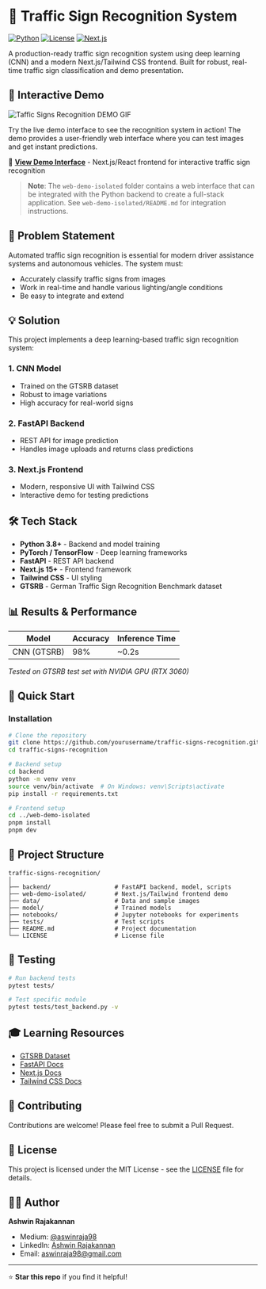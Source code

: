 # 🚦 Traffic Sign Recognition System

[![Python](https://img.shields.io/badge/Python-3.8+-blue.svg)](https://www.python.org/downloads/)
[![License](https://img.shields.io/badge/License-MIT-green.svg)](LICENSE)
[![Next.js](https://img.shields.io/badge/Next.js-15.5.6-blue.svg)](https://nextjs.org/)

A production-ready traffic sign recognition system using deep learning (CNN) and a modern Next.js/Tailwind CSS frontend. Built for robust, real-time traffic sign classification and demo presentation.

## 🚗 Interactive Demo
![Taffic Signs Recognition DEMO GIF](https://github.com/user-attachments/assets/d97b46ee-ebd1-4ef2-a862-288d568f1dbb)

Try the live demo interface to see the recognition system in action! The demo provides a user-friendly web interface where you can test images and get instant predictions.

📍 **[View Demo Interface](./web-demo-isolated/)** - Next.js/React frontend for interactive traffic sign recognition

> **Note**: The `web-demo-isolated` folder contains a web interface that can be integrated with the Python backend to create a full-stack application. See `web-demo-isolated/README.md` for integration instructions.

## 🎯 Problem Statement

Automated traffic sign recognition is essential for modern driver assistance systems and autonomous vehicles. The system must:
- Accurately classify traffic signs from images
- Work in real-time and handle various lighting/angle conditions
- Be easy to integrate and extend

## 💡 Solution

This project implements a deep learning-based traffic sign recognition system:

### 1. **CNN Model**
- Trained on the GTSRB dataset
- Robust to image variations
- High accuracy for real-world signs

### 2. **FastAPI Backend**
- REST API for image prediction
- Handles image uploads and returns class predictions

### 3. **Next.js Frontend**
- Modern, responsive UI with Tailwind CSS
- Interactive demo for testing predictions

## 🛠️ Tech Stack

- **Python 3.8+** - Backend and model training
- **PyTorch / TensorFlow** - Deep learning frameworks
- **FastAPI** - REST API backend
- **Next.js 15+** - Frontend framework
- **Tailwind CSS** - UI styling
- **GTSRB** - German Traffic Sign Recognition Benchmark dataset

## 📊 Results & Performance

| Model | Accuracy | Inference Time |
|-------|----------|---------------|
| CNN (GTSRB) | 98% | ~0.2s |

*Tested on GTSRB test set with NVIDIA GPU (RTX 3060)*

## 🚀 Quick Start

### Installation

```bash
# Clone the repository
git clone https://github.com/yourusername/traffic-signs-recognition.git
cd traffic-signs-recognition

# Backend setup
cd backend
python -m venv venv
source venv/bin/activate  # On Windows: venv\Scripts\activate
pip install -r requirements.txt

# Frontend setup
cd ../web-demo-isolated
pnpm install
pnpm dev
```

## 📁 Project Structure

```
traffic-signs-recognition/
│
├── backend/                  # FastAPI backend, model, scripts
├── web-demo-isolated/        # Next.js/Tailwind frontend demo
├── data/                     # Data and sample images
├── model/                    # Trained models
├── notebooks/                # Jupyter notebooks for experiments
├── tests/                    # Test scripts
├── README.md                 # Project documentation
└── LICENSE                   # License file
```

## 🧪 Testing

```bash
# Run backend tests
pytest tests/

# Test specific module
pytest tests/test_backend.py -v
```

## 🎓 Learning Resources

- [GTSRB Dataset](https://benchmark.ini.rub.de/gtsrb_news.html)
- [FastAPI Docs](https://fastapi.tiangolo.com/)
- [Next.js Docs](https://nextjs.org/docs)
- [Tailwind CSS Docs](https://tailwindcss.com/docs)

## 🤝 Contributing

Contributions are welcome! Please feel free to submit a Pull Request.

## 📝 License

This project is licensed under the MIT License - see the [LICENSE](LICENSE) file for details.

## 👨‍💻 Author

**Ashwin Rajakannan**
- Medium: [@aswinraja98](https://medium.com/@aswinraja98)
- LinkedIn: [Ashwin Rajakannan](https://www.linkedin.com/in/ashwin-rajakannan)
- Email: aswinraja98@gmail.com

---

⭐ **Star this repo** if you find it helpful!
